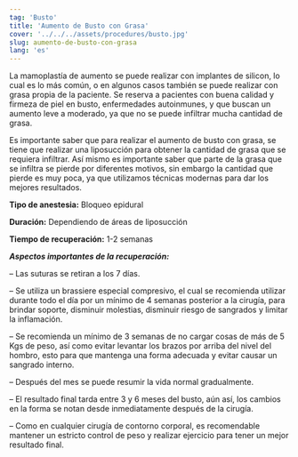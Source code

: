 ```yaml
---
tag: 'Busto'
title: 'Aumento de Busto con Grasa'
cover: '../../../assets/procedures/busto.jpg'
slug: aumento-de-busto-con-grasa
lang: 'es'
---
```


La mamoplastía de aumento se puede realizar con implantes de silicon, lo cual es lo más común, o en algunos casos también se puede realizar con grasa propia de la paciente. Se reserva a pacientes con buena calidad y firmeza de piel en busto, enfermedades autoinmunes, y que buscan un aumento leve a moderado, ya que no se puede infiltrar mucha cantidad de grasa.

Es importante saber que para realizar el aumento de busto con grasa, se tiene que realizar una liposucción para obtener la cantidad de grasa que se requiera infiltrar. Así mismo es importante saber que parte de la grasa que se infiltra se pierde por diferentes motivos, sin embargo la cantidad que pierde es muy poca, ya que utilizamos técnicas modernas para dar los mejores resultados.

**Tipo de anestesia:** Bloqueo epidural

**Duración:** Dependiendo de áreas de liposucción

**Tiempo de recuperación:** 1-2 semanas

**_Aspectos importantes de la recuperación:_**

– Las suturas se retiran a los 7 días.

– Se utiliza un brassiere especial compresivo, el cual se recomienda utilizar durante todo el día por un mínimo de 4 semanas posterior a la cirugía, para brindar soporte, disminuir molestias, disminuir riesgo de sangrados y limitar la inflamación.

– Se recomienda un mínimo de 3 semanas de no cargar cosas de más de 5 Kgs de peso, así como evitar levantar los brazos por arriba del nivel del hombro, esto para que mantenga una forma adecuada y evitar causar un sangrado interno.

– Después del mes se puede resumir la vida normal gradualmente.

– El resultado final tarda entre 3 y 6 meses del busto, aún así, los cambios en la forma se notan desde inmediatamente después de la cirugía.

– Como en cualquier cirugía de contorno corporal, es recomendable mantener un estricto control de peso y realizar ejercicio para tener un mejor resultado final.
